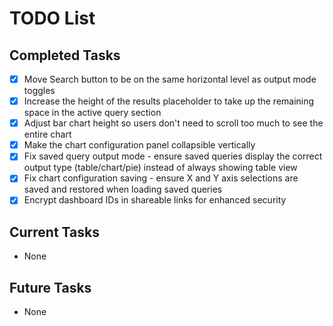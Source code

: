 # TODO List

## Completed Tasks

- [x] Move Search button to be on the same horizontal level as output mode toggles
- [x] Increase the height of the results placeholder to take up the remaining space in the active query section
- [x] Adjust bar chart height so users don't need to scroll too much to see the entire chart
- [x] Make the chart configuration panel collapsible vertically
- [x] Fix saved query output mode - ensure saved queries display the correct output type (table/chart/pie) instead of always showing table view
- [x] Fix chart configuration saving - ensure X and Y axis selections are saved and restored when loading saved queries
- [x] Encrypt dashboard IDs in shareable links for enhanced security

## Current Tasks

- None

## Future Tasks

- None
